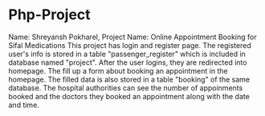 # Php-Project
Name: Shreyansh Pokharel,  Project Name: Online Appointment Booking for Sifal Medications
This project has login and register page.
The registered user's info is stored in a table "passenger_register" which is included in database named "project".
After the user logins, they are redirected into homepage. 
The fill up a form about booking an appointment in the homepage.
The filled data is also stored in a table "booking" of the same database. 
The hospital authorities can see the number of appoinments booked and the doctors they booked an appointment along with the date and time.
